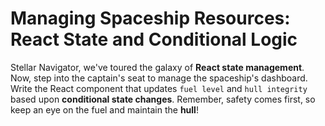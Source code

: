# Managing Spaceship Resources: React State and Conditional Logic

Stellar Navigator, we've toured the galaxy of **React state management**. Now, step into the captain's seat to manage the spaceship's dashboard. Write the React component that updates `fuel level` and `hull integrity` based upon **conditional state changes**. Remember, safety comes first, so keep an eye on the fuel and maintain the **hull**!